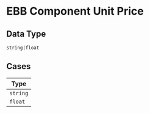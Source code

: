 
# EBB Component Unit Price

## Data Type

`string|float`

## Cases

| Type |
|  --- |
| `string` |
| `float` |

